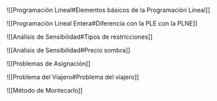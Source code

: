![[Programación Lineal#Elementos básicos de la Programación Lineal]]

![[Programación Lineal Entera#Diferencia con la PLE con la PLNE]]

![[Análisis de Sensibilidad#Tipos de restricciones]]

![[Análisis de Sensibilidad#Precio sombra]]

![[Problemas de Asignación]]


![[Problema del Viajero#Problema del viajero]]

![[Método de Montecarlo]]